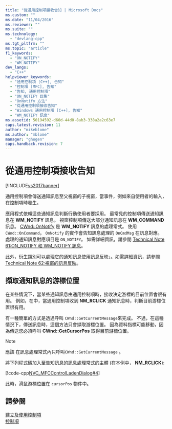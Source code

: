 ```yaml
---
title: "從通用控制項接收告知 | Microsoft Docs"
ms.custom: ""
ms.date: "11/04/2016"
ms.reviewer: ""
ms.suite: ""
ms.technology: 
  - "devlang-cpp"
ms.tgt_pltfrm: ""
ms.topic: "article"
f1_keywords: 
  - "ON_NOTIFY"
  - "WM_NOTIFY"
dev_langs: 
  - "C++"
helpviewer_keywords: 
  - "通用控制項 [C++], 告知"
  - "控制項 [MFC], 告知"
  - "告知, 通用控制項"
  - "ON_NOTIFY 巨集"
  - "OnNotify 方法"
  - "從通用控制項接收告知"
  - "Windows 通用控制項 [C++], 告知"
  - "WM_NOTIFY 訊息"
ms.assetid: 50194592-d60d-44d0-8ab3-338a2a2c63e7
caps.latest.revision: 11
author: "mikeblome"
ms.author: "mblome"
manager: "ghogen"
caps.handback.revision: 7
---
```

# 從通用控制項接收告知
[!INCLUDE[vs2017banner](../assembler/inline/includes/vs2017banner.md)]

通用控制項會傳送通知訊息至父視窗的子視窗，當事件，例如來自使用者的輸入，在控制項時發生。  
  
 應用程式依賴這些通知訊息判斷行動使用者要採用。  最常見的控制項傳送通知訊息在 **WM\_NOTIFY** 訊息。  視窗控制項傳送大部分通知訊息在 **WM\_COMMAND** 訊息。  [CWnd::OnNotify](../Topic/CWnd::OnNotify.md) 是 **WM\_NOTIFY** 訊息的處理常式。  使用 `CWnd::OnCommand`， `OnNotify` 的實作會告知訊息處理的 `OnCmdMsg` 在訊息對應。  處理的通知訊息對應項目是 `ON_NOTIFY`。  如需詳細資訊，請參閱 [Technical Note 61:ON\_NOTIFY 和 WM\_NOTIFY 訊息](../mfc/tn061-on-notify-and-wm-notify-messages.md)。  
  
 此外，衍生類別可以處理它的通知訊息使用訊息反映」。如需詳細資訊，請參閱 [Technical Note 62:視窗的訊息反映](../mfc/tn062-message-reflection-for-windows-controls.md)。  
  
## 擷取通知訊息的游標位置  
 在某些情況下，當某些通知訊息由通用控制項時，接收決定游標的目前位置會很有用。  例如，在中，當通用控制項收到 **NM\_RCLICK** 通知訊息時，判斷目前游標位置很有用。  
  
 有一種簡單的方式是透過呼叫 `CWnd::GetCurrentMessage`來完成。  不過，在這種情況下，傳送訊息時，這個方法只會擷取游標位置。  因為資料指標可能移動，因為傳送您必須呼叫 **CWnd::GetCursorPos** 取得目前游標位置。  
  
> [!NOTE]
>  應該 在訊息處理常式內只呼叫`CWnd::GetCurrentMessage` 。  
  
 將下列程式碼加入至告知訊息的訊息處理常式的主體 \(在本例中， **NM\_RCLICK**\):  
  
 [!code-cpp[NVC_MFCControlLadenDialog#4](../mfc/codesnippet/CPP/receiving-notification-from-common-controls_1.cpp)]  
  
 此時，滑鼠游標位置在 `cursorPos` 物件中。  
  
## 請參閱  
 [建立及使用控制項](../mfc/making-and-using-controls.md)   
 [控制項](../mfc/controls-mfc.md)